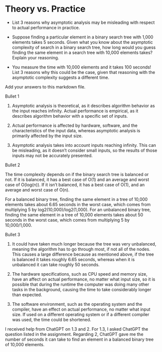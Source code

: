 # Theory vs. Practice

- List 3 reasons why asymptotic analysis may be misleading with respect to
  actual performance in practice.

- Suppose finding a particular element in a binary search tree with 1,000
  elements takes 5 seconds. Given what you know about the asymptotic complexity
  of search in a binary search tree, how long would you guess finding the same
  element in a search tree with 10,000 elements takes? Explain your reasoning.

- You measure the time with 10,000 elements and it takes 100 seconds! List 3
  reasons why this could be the case, given that reasoning with the asymptotic
  complexity suggests a different time.

Add your answers to this markdown file.

Bullet 1

1. Asymptotic analysis is theoretical, as it describes algorithm behavior as the input reaches infinity.  Actual performance is empirical, as it describes algorithm behavior with a specific set of inputs.  

2. Actual performance is affected by hardware, software, and the characteristics of the input data, whereas asymptotic analysis is primarily affected by the input size.

3. Asymptotic analysis takes into account inputs reaching infinity.  This can be misleading, as it doesn’t consider small inputs, so the results of those inputs may not be accurately presented.

Bullet 2

The time complexity depends on if the binary search tree is balanced or not.  If it is balanced, it has a best case of O(1) and an average and worst case of O(log(n)).  If it isn’t balanced, it has a best case of O(1), and an average and worst case of O(n).

For a balanced binary tree, finding the same element in a tree of 10,000 elements takes about 6.65 seconds in the worst case, which comes from multiplying 5 by log2(10,000)/log2(1,000).  For an unbalanced binary tree, finding the same element in a tree of 10,000 elements takes about 50 seconds in the worst case, which comes from multiplying 5 by 10,000/1,000. 

Bullet 3

1. It could have taken much longer because the tree was very unbalanced, meaning the algorithm has to go through most, if not all of the nodes.  This causes a large difference because as mentioned above, if the tree is balanced it takes roughly 6.65 seconds, whereas when it is unbalanced it can take roughly 50 seconds.

2. The hardware specifications, such as CPU speed and memory size, have an affect on actual performance, no matter what input size, so it is possible that during the runtime the computer was doing many other tasks in the background, causing the time to take considerably longer than expected.

3. The software environment, such as the operating system and the compiler, have an effect on actual performance, no matter what input size.  If used on a different operating system or if a different compiler was used, the time could be shortened.


I received help from ChatGPT on 1.3 and 2.  For 1.3, I asked ChatGPT the question listed in the assignment.  Regarding 2, ChatGPT gave me the number of seconds it can take to find an element in a balanced binary tree of 10,000 elements.
